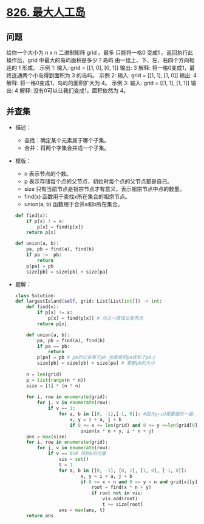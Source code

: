 # [826. 最大人工岛](https://leetcode.cn/problems/making-a-large-island/)
## 问题
给你一个大小为 n x n 二进制矩阵 grid 。最多 只能将一格0 变成1 。返回执行此操作后，grid 中最大的岛屿面积是多少？岛屿 由一组上、下、左、右四个方向相连的 1 形成。
示例 1:
输入: grid = [[1, 0], [0, 1]]
输出: 3
解释: 将一格0变成1，最终连通两个小岛得到面积为 3 的岛屿。
示例 2:
输入: grid = [[1, 1], [1, 0]]
输出: 4
解释: 将一格0变成1，岛屿的面积扩大为 4。
示例 3:
输入: grid = [[1, 1], [1, 1]]
输出: 4
解释: 没有0可以让我们变成1，面积依然为 4。

## 并查集
- 描述：
    - 查找：确定某个元素属于哪个子集。
    - 合并：将两个字集合并成一个子集。
- 模版：
    - n 表示节点的个数。
    - p 表示存储每个点的父节点，初始时每个点的父节点都是自己。
    - size 只有当前节点是祖宗节点才有意义，表示祖宗节点中点的数量。
    - find(x) 函数用于查找x所在集合的祖宗节点。
    - union(a, b) 函数用于合并a和b所在集合。

    ```python
    def find(x):
        if p[x] ! = x:
            p[x] = find(p[x])
        return p[x]

    def union(a, b):
        pa, pb = find(a), find(b)
        if pa !=  pb:
            return  
        p[pa] = pb
        size[pb] = size[pb] + size[pa]
    ```
- 题解：
    ```python
    class Solution:
    def largestIsland(self, grid: List[List[int]]) -> int:
        def find(x):
            if p[x] != x:
                p[x] = find(p[x]) # 向上一直找父亲节点
            return p[x]

        def union(a, b):
            pa, pb = find(a), find(b)
            if pa == pb:
                return 
            p[pa] = pb # pa的父亲等于pb 也就是把pa挂到了pb上
            size[pb] = size[pb] + size[pa] # 更新pb的大小
        
        n = len(grid)
        p = list(range(n * n))
        size = [1] * (n * n)
        
        for i, row in enumerate(grid):
            for j, v in enumerate(row):
                if v == 1:
                    for a, b in [[0, -1],[-1, 0]]: #因为grid需要遍历一遍，所以可以从当前的点往上往左走，每个都能算一遍
                        x, y = i + a, j + b
                        if 0 <= x <= len(grid) and 0 <= y <=len(grid[0]) and grid[x][y] ==1:
                            union(x * n + y, i * n + j)
        ans = max(size)
        for i, row in enumerate(grid):
            for j, v in enumerate(row):
                if v == 0:# 找到0的位置
                    vis = set()
                    t = 1 
                    for a, b in [[0, -1], [0, 1], [1, 0], [-1, 0]]:
                            x, y = i + a, j + b
                            if 0 <= x < n and 0 <= y < n and grid[x][y] == 1: #找到周边的1
                                root = find(x * n + y)
                                if root not in vis:
                                    vis.add(root)
                                    t += size[root]
                    ans = max(ans, t)
        return ans 
    ```







